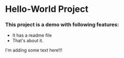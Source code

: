 # Hello-World Project

### This project is a demo with following features:
- It has a readme file
- That's about it. 

I'm adding some text here!!!